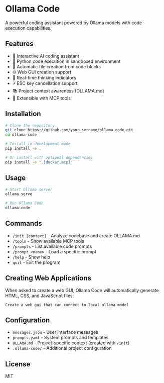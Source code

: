 # Ollama Code

A powerful coding assistant powered by Ollama models with code execution capabilities.

## Features

- 🤖 Interactive AI coding assistant
- 🐍 Python code execution in sandboxed environment
- 📄 Automatic file creation from code blocks
- 🌐 Web GUI creation support
- 💭 Real-time thinking indicators
- ⚡ ESC key cancellation support
- 📚 Project context awareness (OLLAMA.md)
- 🔧 Extensible with MCP tools

## Installation

```bash
# Clone the repository
git clone https://github.com/yourusername/ollama-code.git
cd ollama-code

# Install in development mode
pip install -e .

# Or install with optional dependencies
pip install -e ".[docker,mcp]"
```

## Usage

```bash
# Start Ollama server
ollama serve

# Run Ollama Code
ollama-code
```

## Commands

- `/init [context]` - Analyze codebase and create OLLAMA.md
- `/tools` - Show available MCP tools
- `/prompts` - List available code prompts
- `/prompt <name>` - Load a specific prompt
- `/help` - Show help
- `quit` - Exit the program

## Creating Web Applications

When asked to create a web GUI, Ollama Code will automatically generate HTML, CSS, and JavaScript files:

```
Create a web gui that can connect to local ollama model
```

## Configuration

- `messages.json` - User interface messages
- `prompts.yaml` - System prompts and templates
- `OLLAMA.md` - Project-specific context (created with `/init`)
- `.ollama-code/` - Additional project configuration

## License

MIT